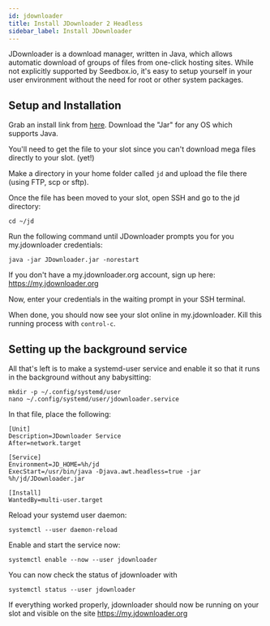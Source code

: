 ```yaml
---
id: jdownloader
title: Install JDownloader 2 Headless
sidebar_label: Install JDownloader
---
```


JDownloader is a download manager, written in Java, which allows automatic download of groups of files from one-click hosting sites. While not explicitly supported by Seedbox.io, it's easy to setup yourself in your user environment without the need for root or other system packages.

## Setup and Installation

Grab an install link from [here](http://privatelink.de/?http://jdownloader.org/jdownloader2). Download the "Jar" for any OS which supports Java.

You'll need to get the file to your slot since you can't download mega files directly to your slot. (yet!)

Make a directory in your home folder called `jd` and upload the file there (using FTP, scp or sftp).

Once the file has been moved to your slot, open SSH and go to the jd directory:

```
cd ~/jd
```

Run the following command until JDownloader prompts you for you my.jdownloader credentials:

```
java -jar JDownloader.jar -norestart
```

If you don't have a my.jdownloader.org account, sign up here: https://my.jdownloader.org

Now, enter your credentials in the waiting prompt in your SSH terminal.

When done, you should now see your slot online in my.jdownloader. Kill this running process with `control-c`.

## Setting up the background service

All that's left is to make a systemd-user service and enable it so that it runs in the background without any babysitting:

```
mkdir -p ~/.config/systemd/user
nano ~/.config/systemd/user/jdownloader.service
```

In that file, place the following:

```
[Unit]
Description=JDownloader Service
After=network.target

[Service]
Environment=JD_HOME=%h/jd
ExecStart=/usr/bin/java -Djava.awt.headless=true -jar %h/jd/JDownloader.jar

[Install]
WantedBy=multi-user.target
```

Reload your systemd user daemon:

```
systemctl --user daemon-reload
```

Enable and start the service now:

```
systemctl enable --now --user jdownloader
```

You can now check the status of jdownloader with

```
systemctl status --user jdownloader
```

If everything worked properly, jdownloader should now be running on your slot and visible on the site https://my.jdownloader.org
